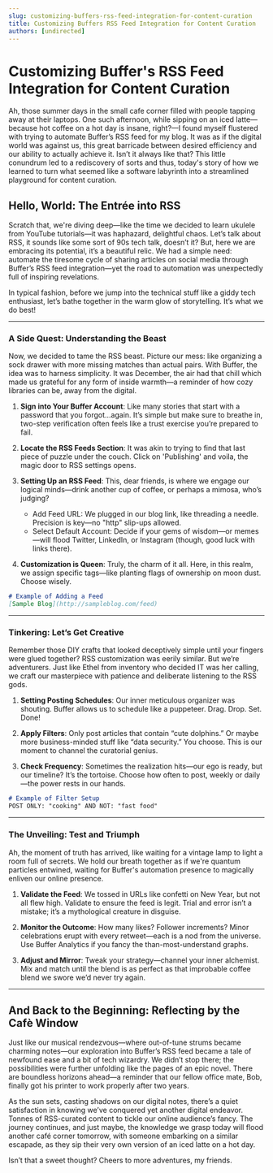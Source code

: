 ```yaml
---
slug: customizing-buffers-rss-feed-integration-for-content-curation
title: Customizing Buffers RSS Feed Integration for Content Curation
authors: [undirected]
---
```



# Customizing Buffer's RSS Feed Integration for Content Curation

Ah, those summer days in the small cafe corner filled with people tapping away at their laptops. One such afternoon, while sipping on an iced latte—because hot coffee on a hot day is insane, right?—I found myself flustered with trying to automate Buffer’s RSS feed for my blog. It was as if the digital world was against us, this great barricade between desired efficiency and our ability to actually achieve it. Isn’t it always like that? This little conundrum led to a rediscovery of sorts and thus, today's story of how we learned to turn what seemed like a software labyrinth into a streamlined playground for content curation.

## Hello, World: The Entrée into RSS

Scratch that, we're diving deep—like the time we decided to learn ukulele from YouTube tutorials—it was haphazard, delightful chaos. Let’s talk about RSS, it sounds like some sort of 90s tech talk, doesn’t it? But, here we are embracing its potential, it’s a beautiful relic. We had a simple need: automate the tiresome cycle of sharing articles on social media through Buffer’s RSS feed integration—yet the road to automation was unexpectedly full of inspiring revelations.

In typical fashion, before we jump into the technical stuff like a giddy tech enthusiast, let’s bathe together in the warm glow of storytelling. It’s what we do best!

---

### A Side Quest: Understanding the Beast

Now, we decided to tame the RSS beast. Picture our mess: like organizing a sock drawer with more missing matches than actual pairs. With Buffer, the idea was to harness simplicity. It was December, the air had that chill which made us grateful for any form of inside warmth—a reminder of how cozy libraries can be, away from the digital.

1. **Sign into Your Buffer Account**: Like many stories that start with a password that you forgot...again. It’s simple but make sure to breathe in, two-step verification often feels like a trust exercise you’re prepared to fail.

2. **Locate the RSS Feeds Section**: It was akin to trying to find that last piece of puzzle under the couch. Click on 'Publishing' and voila, the magic door to RSS settings opens.

3. **Setting Up an RSS Feed**: This, dear friends, is where we engage our logical minds—drink another cup of coffee, or perhaps a mimosa, who’s judging?

    - Add Feed URL: We plugged in our blog link, like threading a needle. Precision is key—no "http" slip-ups allowed.
    - Select Default Account: Decide if your gems of wisdom—or memes—will flood Twitter, LinkedIn, or Instagram (though, good luck with links there).

4. **Customization is Queen**: Truly, the charm of it all. Here, in this realm, we assign specific tags—like planting flags of ownership on moon dust. Choose wisely.

```markdown
# Example of Adding a Feed
[Sample Blog](http://sampleblog.com/feed)
```

---

### Tinkering: Let’s Get Creative

Remember those DIY crafts that looked deceptively simple until your fingers were glued together? RSS customization was eerily similar. But we’re adventurers. Just like Ethel from inventory who decided IT was her calling, we craft our masterpiece with patience and deliberate listening to the RSS gods.

1. **Setting Posting Schedules**: Our inner meticulous organizer was shouting. Buffer allows us to schedule like a puppeteer. Drag. Drop. Set. Done!

2. **Apply Filters**: Only post articles that contain “cute dolphins.” Or maybe more business-minded stuff like “data security.” You choose. This is our moment to channel the curatorial genius.

3. **Check Frequency**: Sometimes the realization hits—our ego is ready, but our timeline? It’s the tortoise. Choose how often to post, weekly or daily—the power rests in our hands.

```markdown
# Example of Filter Setup
POST ONLY: "cooking" AND NOT: "fast food"
```

---

### The Unveiling: Test and Triumph

Ah, the moment of truth has arrived, like waiting for a vintage lamp to light a room full of secrets. We hold our breath together as if we're quantum particles entwined, waiting for Buffer's automation presence to magically enliven our online presence.

1. **Validate the Feed**: We tossed in URLs like confetti on New Year, but not all flew high. Validate to ensure the feed is legit. Trial and error isn’t a mistake; it’s a mythological creature in disguise.

2. **Monitor the Outcome**: How many likes? Follower increments? Minor celebrations erupt with every retweet—each is a nod from the universe. Use Buffer Analytics if you fancy the than-most-understand graphs.

3. **Adjust and Mirror**: Tweak your strategy—channel your inner alchemist. Mix and match until the blend is as perfect as that improbable coffee blend we swore we’d never try again.

---

## And Back to the Beginning: Reflecting by the Cafè Window

Just like our musical rendezvous—where out-of-tune strums became charming notes—our exploration into Buffer’s RSS feed became a tale of newfound ease and a bit of tech wizardry. We didn’t stop there; the possibilities were further unfolding like the pages of an epic novel. There are boundless horizons ahead—a reminder that our fellow office mate, Bob, finally got his printer to work properly after two years.

As the sun sets, casting shadows on our digital notes, there’s a quiet satisfaction in knowing we’ve conquered yet another digital endeavor. Tonnes of RSS-curated content to tickle our online audience’s fancy. The journey continues, and just maybe, the knowledge we grasp today will flood another café corner tomorrow, with someone embarking on a similar escapade, as they sip their very own version of an iced latte on a hot day.

Isn’t that a sweet thought? Cheers to more adventures, my friends.